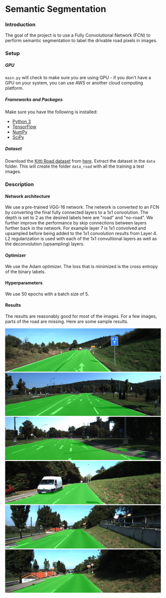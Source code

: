 # Semantic Segmentation
### Introduction
The goal of the project is to use a Fully Convolutional Network (FCN) to perform semantic segmentation to label the drivable road pixels
in images.

### Setup
##### GPU
`main.py` will check to make sure you are using GPU - if you don't have a GPU on your system, you can use AWS or another cloud computing platform.
##### Frameworks and Packages
Make sure you have the following is installed:
 - [Python 3](https://www.python.org/)
 - [TensorFlow](https://www.tensorflow.org/)
 - [NumPy](http://www.numpy.org/)
 - [SciPy](https://www.scipy.org/)
##### Dataset
Download the [Kitti Road dataset](http://www.cvlibs.net/datasets/kitti/eval_road.php) from [here](http://www.cvlibs.net/download.php?file=data_road.zip).  Extract the dataset in the `data` folder.  This will create the folder `data_road` with all the training a test images.

### Description

#### Network architecture
We use a pre-trained VGG-16 network. The network is converted to an FCN by converting the final fully connected layers to a 1x1 convolution. The depth
is set to 2 as the desired labels here are "road" and "no-road".  We further improve the performance by skip connections between layers further back
in the network. For example layer 7 is 1x1 convolved and upsampled before being added to the 1x1 convolution results from Layer 4. L2 regularization is used
with each of the 1x1 convultional layers as well as the deconvolution (upsampling) layers.

#### Optimizer
We use the Adam optimizer. The loss that is minimized is the cross entropy of the binary labels.

#### Hyperparameters 
We use 50 epochs with a batch size of 5. 

#### Results
[image1]: ./Images/umm_000033.png
[image2]: ./Images/umm_000079.png
[image3]: ./Images/umm_000001.png
[image4]: ./Images/um_000017.png
[image5]: ./Images/um_000030.png
[image6]: ./Images/um_000031.png

The results are reasonably good for most of the images. For a few  images, parts of the road are missing. Here are some sample results.

![alt text][image1]
![alt text][image2]
![alt text][image3]
![alt text][image4]
![alt text][image5]
![alt text][image6]




